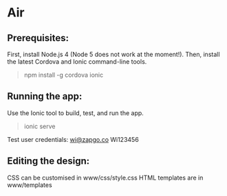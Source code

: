 Air
===

Prerequisites:
----------------
First, install Node.js 4 (Node 5 does not work at the moment!).
Then, install the latest Cordova and Ionic command-line tools.

> npm install -g cordova ionic

Running the app:
----------------
Use the Ionic tool to build, test, and run the app.

> ionic serve

Test user credentials:
wi@zapgo.co
Wi123456

Editing the design:
-------------------
CSS can be customised in www/css/style.css
HTML templates are in www/templates
